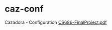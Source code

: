 # caz-conf
Cazadora - Configuration
[CS686-FinalProject.pdf](https://github.com/user-attachments/files/19924928/CS686-FinalProject.pdf)
